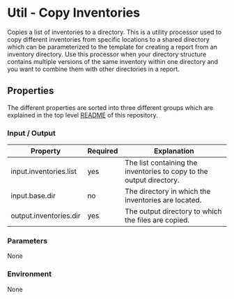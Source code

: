 # Util - Copy Inventories

Copies a list of inventories to a directory. This is a utility processor used to copy different inventories from specific
locations to a shared directory which can be parameterized to the template for creating a report from an inventory directory.
Use this processor when your directory structure contains multiple versions of the same inventory within one directory and
you want to combine them with other directories in a report.

## Properties

The different properties are sorted into three different groups which are explained in the top level [README](../../README.md)
of this repository.

### Input / Output
| Property               | Required | Explanation                                                          |
|------------------------|----------|----------------------------------------------------------------------|
| input.inventories.list | yes      | The list containing the inventories to copy to the output directory. |
| input.base.dir         | no       | The directory in which the inventories are located.                  |
| output.inventories.dir | yes      | The output directory to which the files are copied.                  |

### Parameters
None

### Environment
None
